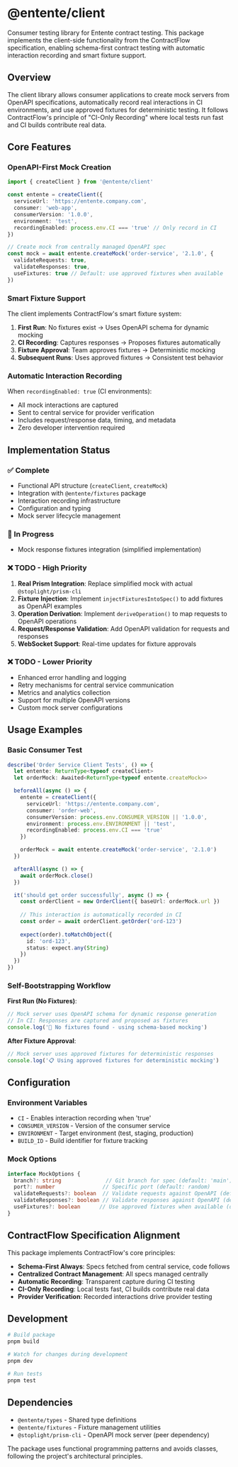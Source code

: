 # @entente/client

Consumer testing library for Entente contract testing. This package implements the client-side functionality from the ContractFlow specification, enabling schema-first contract testing with automatic interaction recording and smart fixture support.

## Overview

The client library allows consumer applications to create mock servers from OpenAPI specifications, automatically record real interactions in CI environments, and use approved fixtures for deterministic testing. It follows ContractFlow's principle of "CI-Only Recording" where local tests run fast and CI builds contribute real data.

## Core Features

### OpenAPI-First Mock Creation
```typescript
import { createClient } from '@entente/client'

const entente = createClient({
  serviceUrl: 'https://entente.company.com',
  consumer: 'web-app',
  consumerVersion: '1.0.0',
  environment: 'test',
  recordingEnabled: process.env.CI === 'true' // Only record in CI
})

// Create mock from centrally managed OpenAPI spec
const mock = await entente.createMock('order-service', '2.1.0', {
  validateRequests: true,
  validateResponses: true,
  useFixtures: true // Default: use approved fixtures when available
})
```

### Smart Fixture Support

The client implements ContractFlow's smart fixture system:

1. **First Run**: No fixtures exist → Uses OpenAPI schema for dynamic mocking
2. **CI Recording**: Captures responses → Proposes fixtures automatically
3. **Fixture Approval**: Team approves fixtures → Deterministic mocking
4. **Subsequent Runs**: Uses approved fixtures → Consistent test behavior

### Automatic Interaction Recording

When `recordingEnabled: true` (CI environments):
- All mock interactions are captured
- Sent to central service for provider verification
- Includes request/response data, timing, and metadata
- Zero developer intervention required

## Implementation Status

### ✅ Complete
- Functional API structure (`createClient`, `createMock`)
- Integration with `@entente/fixtures` package
- Interaction recording infrastructure
- Configuration and typing
- Mock server lifecycle management

### 🔄 In Progress
- Mock response fixtures integration (simplified implementation)

### ❌ TODO - High Priority
1. **Real Prism Integration**: Replace simplified mock with actual `@stoplight/prism-cli`
2. **Fixture Injection**: Implement `injectFixturesIntoSpec()` to add fixtures as OpenAPI examples
3. **Operation Derivation**: Implement `deriveOperation()` to map requests to OpenAPI operations
4. **Request/Response Validation**: Add OpenAPI validation for requests and responses
5. **WebSocket Support**: Real-time updates for fixture approvals

### ❌ TODO - Lower Priority
- Enhanced error handling and logging
- Retry mechanisms for central service communication
- Metrics and analytics collection
- Support for multiple OpenAPI versions
- Custom mock server configurations

## Usage Examples

### Basic Consumer Test
```typescript
describe('Order Service Client Tests', () => {
  let entente: ReturnType<typeof createClient>
  let orderMock: Awaited<ReturnType<typeof entente.createMock>>

  beforeAll(async () => {
    entente = createClient({
      serviceUrl: 'https://entente.company.com',
      consumer: 'order-web',
      consumerVersion: process.env.CONSUMER_VERSION || '1.0.0',
      environment: process.env.ENVIRONMENT || 'test',
      recordingEnabled: process.env.CI === 'true'
    })

    orderMock = await entente.createMock('order-service', '2.1.0')
  })

  afterAll(async () => {
    await orderMock.close()
  })

  it('should get order successfully', async () => {
    const orderClient = new OrderClient({ baseUrl: orderMock.url })
    
    // This interaction is automatically recorded in CI
    const order = await orderClient.getOrder('ord-123')
    
    expect(order).toMatchObject({
      id: 'ord-123',
      status: expect.any(String)
    })
  })
})
```

### Self-Bootstrapping Workflow

**First Run (No Fixtures)**:
```typescript
// Mock server uses OpenAPI schema for dynamic response generation
// In CI: Responses are captured and proposed as fixtures
console.log('🚀 No fixtures found - using schema-based mocking')
```

**After Fixture Approval**:
```typescript
// Mock server uses approved fixtures for deterministic responses
console.log('📋 Using approved fixtures for deterministic mocking')
```

## Configuration

### Environment Variables
- `CI` - Enables interaction recording when 'true'
- `CONSUMER_VERSION` - Version of the consumer service
- `ENVIRONMENT` - Target environment (test, staging, production)
- `BUILD_ID` - Build identifier for fixture tracking

### Mock Options
```typescript
interface MockOptions {
  branch?: string              // Git branch for spec (default: 'main')
  port?: number               // Specific port (default: random)
  validateRequests?: boolean  // Validate requests against OpenAPI (default: true)
  validateResponses?: boolean // Validate responses against OpenAPI (default: true)  
  useFixtures?: boolean      // Use approved fixtures when available (default: true)
}
```

## ContractFlow Specification Alignment

This package implements ContractFlow's core principles:

- **Schema-First Always**: Specs fetched from central service, code follows
- **Centralized Contract Management**: All specs managed centrally
- **Automatic Recording**: Transparent capture during CI testing  
- **CI-Only Recording**: Local tests fast, CI builds contribute real data
- **Provider Verification**: Recorded interactions drive provider testing

## Development

```bash
# Build package
pnpm build

# Watch for changes during development
pnpm dev

# Run tests
pnpm test
```

## Dependencies

- `@entente/types` - Shared type definitions
- `@entente/fixtures` - Fixture management utilities
- `@stoplight/prism-cli` - OpenAPI mock server (peer dependency)

The package uses functional programming patterns and avoids classes, following the project's architectural principles.